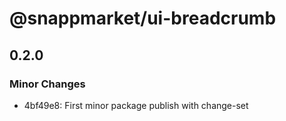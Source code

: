 # @snappmarket/ui-breadcrumb

## 0.2.0
### Minor Changes

- 4bf49e8: First minor package publish with change-set
